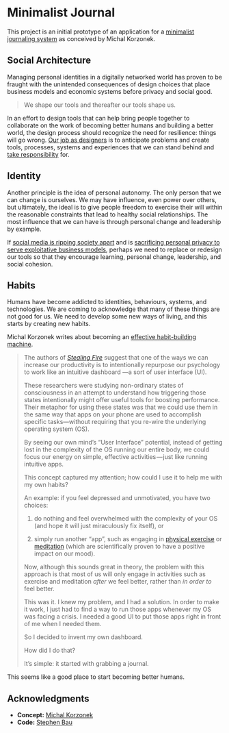 # Minimalist Journal

This project is an initial prototype of an application for a [minimalist journaling system](https://betterhumans.coach.me/draft-how-to-hack-your-brain-to-achieve-consistency-that-lasts-7f5fdc520d28?source=linkShare-519fb4cbab29-1532352517) as conceived by Michal Korzonek.

## Social Architecture

Managing personal identities in a digitally networked world has proven to be fraught with the unintended consequences of design choices that place business models and economic systems before privacy and social good.

> We shape our tools and thereafter our tools shape us.

In an effort to design tools that can help bring people together to collaborate on the work of becoming better humans and building a better world, the design process should recognize the need for resilience: things will go wrong. [Our job as designers](https://medium.com/@tubikstudio/design-is-a-job-30-honest-quotes-by-mike-monteiro-41e44e307950) is to anticipate problems and create tools, processes, systems and experiences that we can stand behind and [take responsibility](https://muledesign.com/2017/07/a-designers-code-of-ethics) for.

## Identity

Another principle is the idea of personal autonomy. The only person that we can change is ourselves. We may have influence, even power over others, but ultimately, the ideal is to give people freedom to exercise their will within the reasonable constraints that lead to healthy social relationships. The most influence that we can have is through personal change and leadership by example.

If [social media is ripping society apart](https://www.theverge.com/2017/12/11/16761016/former-facebook-exec-ripping-apart-society) and is [sacrificing personal privacy to serve exploitative business models](https://www.fastcompany.com/3033414/mit-wants-you-to-own-your-own-data-not-give-it-away), perhaps we need to replace or redesign our tools so that they encourage learning, personal change, leadership, and social cohesion.

## Habits

Humans have become addicted to identities, behaviours, systems, and technologies. We are coming to acknowledge that many of these things are not good for us. We need to develop some new ways of living, and this starts by creating new habits.

Michal Korzonek writes about becoming an [effective habit-building machine](https://betterhumans.coach.me/draft-how-to-hack-your-brain-to-achieve-consistency-that-lasts-7f5fdc520d28).

> The authors of [*Stealing Fire*](http://stealingfirebook.com/) suggest that one of the ways we can increase our productivity is to intentionally repurpose our psychology to work like an intuitive dashboard —a sort of user interface (UI).
>
> These researchers were studying non-ordinary states of consciousness in an attempt to understand how triggering those states intentionally might offer useful tools for boosting performance. Their metaphor for using these states was that we could use them in the same way that apps on your phone are used to accomplish specific tasks—without requiring that you re-wire the underlying operating system (OS).
>
> By seeing our own mind’s “User Interface” potential, instead of getting lost in the complexity of the OS running our entire body, we could focus our energy on simple, effective activities — just like running intuitive apps.
>
> This concept captured my attention; how could I use it to help me with my own habits?
>
> An example: if you feel depressed and unmotivated, you have two choices:
>
> 1. do nothing and feel overwhelmed with the complexity of your OS (and hope it will just miraculously fix itself), or
>
> 2. simply run another “app”, such as engaging in [physical exercise](https://www.cambridge.org/core/journals/public-health-nutrition/article/influence-of-physical-activity-on-mental-wellbeing/3C363AEECE5C8CAC490A585BA29E6BF8) or [meditation](https://www.psychologytoday.com/us/blog/feeling-it/201309/20-scientific-reasons-start-meditating-today) (which are scientifically proven to have a positive impact on our mood).
>
> Now, although this sounds great in theory, the problem with this approach is that most of us will only engage in activities such as exercise and meditation *after* we feel better, rather than *in order to* feel better.
>
> This was it. I knew my problem, and I had a solution. In order to make it work, I just had to find a way to run those apps whenever my OS was facing a crisis. I needed a good UI to put those apps right in front of me when I needed them.
>
> So I decided to invent my own dashboard.
>
> How did I do that?
>
> It’s simple: it started with grabbing a journal.

This seems like a good place to start becoming better humans.

## Acknowledgments

- **Concept:** [Michal Korzonek](https://betterhumans.coach.me/draft-how-to-hack-your-brain-to-achieve-consistency-that-lasts-7f5fdc520d28)
- **Code:** [Stephen Bau](https://medium.com/threeprogress/interdisciplinary-design-and-social-architecture-aff5eb766efa)
